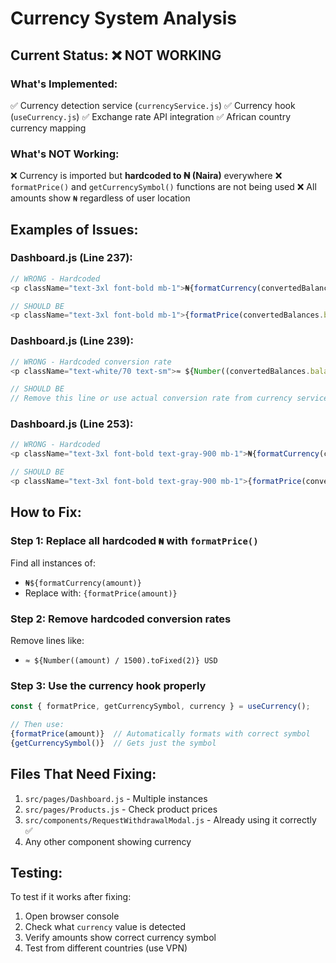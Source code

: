 # Currency System Analysis

## Current Status: ❌ NOT WORKING

### What's Implemented:
✅ Currency detection service (`currencyService.js`)
✅ Currency hook (`useCurrency.js`)
✅ Exchange rate API integration
✅ African country currency mapping

### What's NOT Working:
❌ Currency is imported but **hardcoded to ₦ (Naira)** everywhere
❌ `formatPrice()` and `getCurrencySymbol()` functions are not being used
❌ All amounts show `₦` regardless of user location

## Examples of Issues:

### Dashboard.js (Line 237):
```javascript
// WRONG - Hardcoded
<p className="text-3xl font-bold mb-1">₦{formatCurrency(convertedBalances.balance)}</p>

// SHOULD BE
<p className="text-3xl font-bold mb-1">{formatPrice(convertedBalances.balance)}</p>
```

### Dashboard.js (Line 239):
```javascript
// WRONG - Hardcoded conversion rate
<p className="text-white/70 text-sm">≈ ${Number((convertedBalances.balance || 0) / 1500).toFixed(2)} USD</p>

// SHOULD BE
// Remove this line or use actual conversion rate from currency service
```

### Dashboard.js (Line 253):
```javascript
// WRONG - Hardcoded
<p className="text-3xl font-bold text-gray-900 mb-1">₦{formatCurrency(convertedBalances.mlmEarnings)}</p>

// SHOULD BE
<p className="text-3xl font-bold text-gray-900 mb-1">{formatPrice(convertedBalances.mlmEarnings)}</p>
```

## How to Fix:

### Step 1: Replace all hardcoded `₦` with `formatPrice()`
Find all instances of:
- `₦${formatCurrency(amount)}`
- Replace with: `{formatPrice(amount)}`

### Step 2: Remove hardcoded conversion rates
Remove lines like:
- `≈ ${Number((amount) / 1500).toFixed(2)} USD`

### Step 3: Use the currency hook properly
```javascript
const { formatPrice, getCurrencySymbol, currency } = useCurrency();

// Then use:
{formatPrice(amount)}  // Automatically formats with correct symbol
{getCurrencySymbol()}  // Gets just the symbol
```

## Files That Need Fixing:
1. `src/pages/Dashboard.js` - Multiple instances
2. `src/pages/Products.js` - Check product prices
3. `src/components/RequestWithdrawalModal.js` - Already using it correctly ✅
4. Any other component showing currency

## Testing:
To test if it works after fixing:
1. Open browser console
2. Check what `currency` value is detected
3. Verify amounts show correct currency symbol
4. Test from different countries (use VPN)
